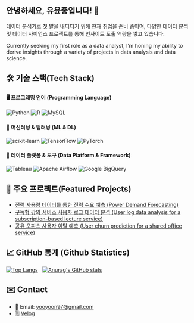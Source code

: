 ## 안녕하세요, 유윤종입니다! 👋

데이터 분석가로 첫 발을 내디디기 위해 현재 취업을 준비 중이며, 다양한 데이터 분석 및 데이터 사이언스 프로젝트를 통해 인사이트 도출 역량을 쌓고 있습니다.

Currently seeking my first role as a data analyst, I’m honing my ability to derive insights through a variety of projects in data analysis and data science.

🛠️ 기술 스택(Tech Stack)
-

#### 🖥️ 프로그래밍 언어 (Programming Language)

![Python](https://img.shields.io/badge/python-3670A0?style=for-the-badge&logo=python&logoColor=ffdd54)
![R](https://img.shields.io/badge/R-276DC3?style=for-the-badge&logo=r&logoColor=white)
![MySQL](https://img.shields.io/badge/mysql-4479A1.svg?style=for-the-badge&logo=mysql&logoColor=white)

#### 🤖 머신러닝 & 딥러닝 (ML & DL)

![scikit-learn](https://img.shields.io/badge/scikit--learn-%23F7931E.svg?style=for-the-badge&logo=scikit-learn&logoColor=white)
![TensorFlow](https://img.shields.io/badge/TensorFlow-%23FF6F00.svg?style=for-the-badge&logo=TensorFlow&logoColor=white)
![PyTorch](https://img.shields.io/badge/PyTorch-%23EE4C2C.svg?style=for-the-badge&logo=PyTorch&logoColor=white)

#### 🔗 데이터 플랫폼 & 도구 (Data Platform & Framework)

![Tableau](https://img.shields.io/badge/Tableau-E97627?style=for-the-badge&logo=Tableau&logoColor=white)
![Apache Airflow](https://img.shields.io/badge/Apache%20Airflow-017CEE?style=for-the-badge&logo=Apache%20Airflow&logoColor=white)
![Google BigQuery](https://img.shields.io/badge/google%20bigquery-669DF6?style=for-the-badge&logo=google%20bigquery&logoColor=white)


🚀 주요 프로젝트(Featured Projects)
-
- [전력 사용량 데이터를 통한 전력 수요 예측 (Power Demand Forecasting)](https://github.com/jeyukburrito/data_analysis_portfolio/tree/main/Power%20Demand%20Forecasting)
- [구독형 강의 서비스 사용자 로그 데이터 분석 (User log data analysis for a subscription-based lecture service)](https://github.com/jeyukburrito/data_analysis_portfolio/tree/main/E-Learning%20Service%20Day0%20Churn%20Analysis%20and%20Reengagement%20Strategy)
- [공유 오피스 사용자 이탈 예측 (User churn prediction for a shared office service)](https://github.com/jeyukburrito/data_analysis_portfolio/tree/main/Shared%20Office%20Free%20Trial%20User%20Revisit%20Prediction)

📈 GitHub 통계 (Github Statistics)
- 
[![Top Langs](https://github-readme-stats.vercel.app/api/top-langs/?username=jeyukburrito)](https://github.com/anuraghazra/github-readme-stats) &nbsp;
[![Anurag's GitHub stats](https://github-readme-stats.vercel.app/api?username=jeyukburrito)](https://github.com/anuraghazra/github-readme-stats)

✉️ Contact
-
- 📧 Email: yooyoon97@gmail.com
- 🗒️ [Velog](https://velog.io/@jeyukburrito/posts)

